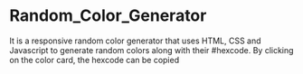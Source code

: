 # Random_Color_Generator
It is a responsive random color generator that uses HTML, CSS and Javascript to generate random colors along with their #hexcode.
By clicking on the color card, the hexcode can be copied
